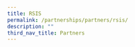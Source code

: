 ```yaml
---
title: RSIS
permalink: /partnerships/partners/rsis/
description: ""
third_nav_title: Partners
---
```

